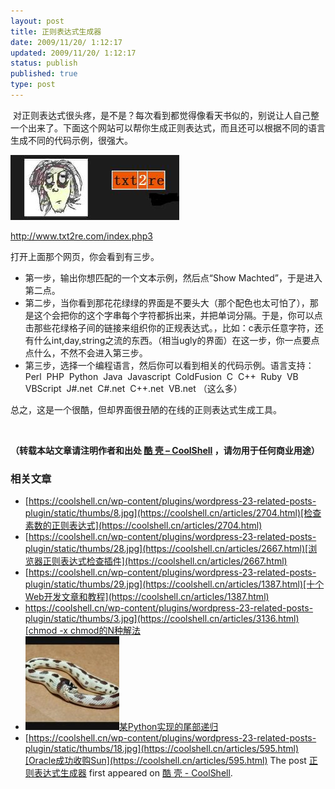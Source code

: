 ```yaml
---
layout: post
title: 正则表达式生成器
date: 2009/11/20/ 1:12:17
updated: 2009/11/20/ 1:12:17
status: publish
published: true
type: post
---
```


 对正则表达式很头疼，是不是？每次看到都觉得像看天书似的，别说让人自己整一个出来了。下面这个网站可以帮你生成正则表达式，而且还可以根据不同的语言生成不同的代码示例，很强大。


[![txt2re.com](../wp-content/uploads/2009/11/txt2re.jpg "txt2re.com")](http://www.txt2re.com/index.php3)


<http://www.txt2re.com/index.php3>


打开上面那个网页，你会看到有三步。


* 第一步，输出你想匹配的一个文本示例，然后点“Show Machted”，于是进入第二点。
* 第二步，当你看到那花花绿绿的界面是不要头大（那个配色也太可怕了），那是这个会把你的这个字串每个字符都拆出来，并把单词分隔。于是，你可以点击那些花绿格子间的链接来组织你的正规表达式。，比如：c表示任意字符，还有什么int,day,string之流的东西。（相当ugly的界面）在这一步，你一点要点点什么，不然不会进入第三步。
* 第三步，选择一个编程语言，然后你可以看到相关的代码示例。语言支持：Perl  PHP  Python  Java  Javascript  ColdFusion  C  C++  Ruby  VB  VBScript  J#.net  C#.net  C++.net  VB.net （这么多）


总之，这是一个很酷，但却界面很丑陋的在线的正则表达式生成工具。


 




**（转载本站文章请注明作者和出处 [酷 壳 – CoolShell](https://coolshell.cn/) ，请勿用于任何商业用途）**



### 相关文章

* [https://coolshell.cn/wp-content/plugins/wordpress-23-related-posts-plugin/static/thumbs/8.jpg](https://coolshell.cn/articles/2704.html)[检查素数的正则表达式](https://coolshell.cn/articles/2704.html)
* [https://coolshell.cn/wp-content/plugins/wordpress-23-related-posts-plugin/static/thumbs/28.jpg](https://coolshell.cn/articles/2667.html)[浏览器正则表达式检查插件](https://coolshell.cn/articles/2667.html)
* [https://coolshell.cn/wp-content/plugins/wordpress-23-related-posts-plugin/static/thumbs/29.jpg](https://coolshell.cn/articles/1387.html)[十个Web开发文章和教程](https://coolshell.cn/articles/1387.html)
* [https://coolshell.cn/wp-content/plugins/wordpress-23-related-posts-plugin/static/thumbs/3.jpg](https://coolshell.cn/articles/3136.html)[chmod -x chmod的N种解法](https://coolshell.cn/articles/3136.html)
* [![某Python实现的尾部递归](../wp-content/uploads/2009/04/snake-150x150.jpg)](https://coolshell.cn/articles/737.html)[某Python实现的尾部递归](https://coolshell.cn/articles/737.html)
* [https://coolshell.cn/wp-content/plugins/wordpress-23-related-posts-plugin/static/thumbs/18.jpg](https://coolshell.cn/articles/595.html)[Oracle成功收购Sun](https://coolshell.cn/articles/595.html)
The post [正则表达式生成器](https://coolshell.cn/articles/1830.html) first appeared on [酷 壳 - CoolShell](https://coolshell.cn).